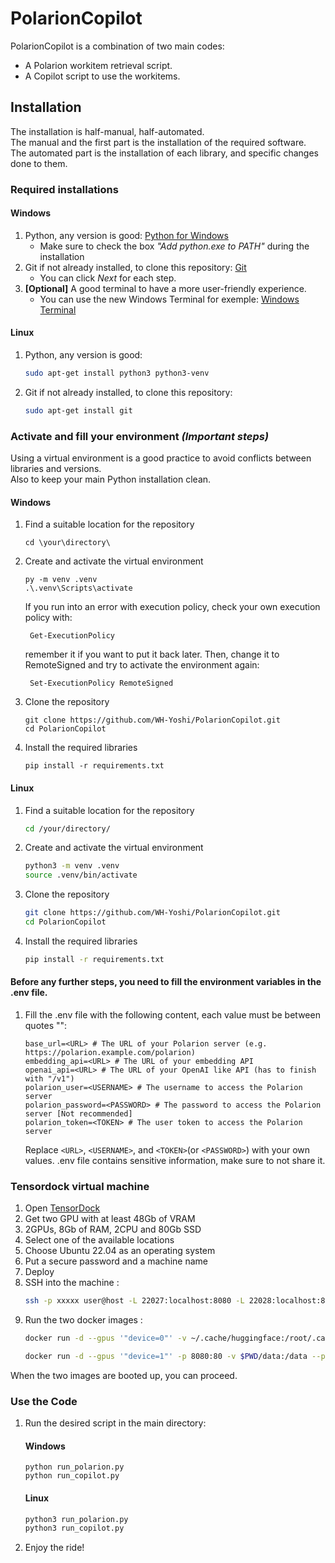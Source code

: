 # PolarionCopilot

PolarionCopilot is a combination of two main codes:
- A Polarion workitem retrieval script.
- A Copilot script to use the workitems.

## Installation

The installation is half-manual, half-automated.\
The manual and the first part is the installation of the required software.\
The automated part is the installation of each library, and specific changes done to them.

### Required installations
#### Windows
1. Python, any version is good: [Python for Windows](https://www.python.org/downloads/)
   - Make sure to check the box *"Add python.exe to PATH"* during the installation
2. Git if not already installed, to clone this repository: [Git](https://git-scm.com/downloads)
   - You can click *Next* for each step.
3. **[Optional]** A good terminal to have a more user-friendly experience.
   - You can use the new Windows Terminal for exemple: [Windows Terminal](https://www.microsoft.com/en-us/p/windows-terminal/9n0dx20hk701)
#### Linux
1. Python, any version is good: 
   ```bash
   sudo apt-get install python3 python3-venv
   ```
2. Git if not already installed, to clone this repository: 
   ```bash
   sudo apt-get install git
   ```
### Activate and fill your environment *(Important steps)*
Using a virtual environment is a good practice to avoid conflicts between libraries and versions.\
Also to keep your main Python installation clean.
#### Windows
1. Find a suitable location for the repository
   ```batsh
   cd \your\directory\
   ```
2. Create and activate the virtual environment
   ```batsh
   py -m venv .venv
   .\.venv\Scripts\activate
   ```
   If you run into an error with execution policy, check your own execution policy with:
   ```batsh
    Get-ExecutionPolicy
   ```
   remember it if you want to put it back later. Then, change it to RemoteSigned and try to activate the environment again:
   ```batsh
    Set-ExecutionPolicy RemoteSigned
   ```
3. Clone the repository
   ```batsh
   git clone https://github.com/WH-Yoshi/PolarionCopilot.git
   cd PolarionCopilot
   ```
4. Install the required libraries
   ```batsh
   pip install -r requirements.txt
   ```
#### Linux 
1. Find a suitable location for the repository
   ```bash
   cd /your/directory/
   ```
2. Create and activate the virtual environment
   ```bash
   python3 -m venv .venv
   source .venv/bin/activate
   ```
3. Clone the repository
   ```bash
   git clone https://github.com/WH-Yoshi/PolarionCopilot.git
   cd PolarionCopilot
   ```
4. Install the required libraries
   ```bash
   pip install -r requirements.txt
   ```

#### Before any further steps, you need to fill the environment variables in the .env file.
1. Fill the .env file with the following content, each value must be between quotes "":
   ```
   base_url=<URL> # The URL of your Polarion server (e.g. https://polarion.example.com/polarion)
   embedding_api=<URL> # The URL of your embedding API
   openai_api=<URL> # The URL of your OpenAI like API (has to finish with "/v1")
   polarion_user=<USERNAME> # The username to access the Polarion server
   polarion_password=<PASSWORD> # The password to access the Polarion server [Not recommended]
   polarion_token=<TOKEN> # The user token to access the Polarion server
   ```
   Replace `<URL>`, `<USERNAME>`, and `<TOKEN>`(or `<PASSWORD>`) with your own values.
   .env file contains sensitive information, make sure to not share it.


### Tensordock virtual machine

1. Open [TensorDock](https://dashboard.tensordock.com/deploy)
2. Get two GPU with at least 48Gb of VRAM
3. 2GPUs, 8Gb of RAM, 2CPU and 80Gb SSD
4. Select one of the available locations
5. Choose Ubuntu 22.04 as an operating system
6. Put a secure password and a machine name
7. Deploy
8. SSH into the machine :
   ```bash
   ssh -p xxxxx user@host -L 22027:localhost:8080 -L 22028:localhost:8000
   ```
9. Run the two docker images :
   ```bash
   docker run -d --gpus '"device=0"' -v ~/.cache/huggingface:/root/.cache/huggingface --env "HUGGING_FACE_HUB_TOKEN=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" -p 8000:8000 --ipc=host vllm/vllm-openai:latest --model mistralai/Mistral-7B-Instruct-v0.3
   ```
   ```bash
   docker run -d --gpus '"device=1"' -p 8080:80 -v $PWD/data:/data --pull always ghcr.io/huggingface/text-embeddings-inference:86-1.5 --model-id dunzhang/stella_en_1.5B_v5 
   ```
When the two images are booted up, you can proceed.

### Use the Code
1. Run the desired script in the main directory:
   #### Windows
      ```batsh
      python run_polarion.py
      python run_copilot.py
      ```
   #### Linux
      ```bash
      python3 run_polarion.py
      python3 run_copilot.py
      ```
2. Enjoy the ride!
